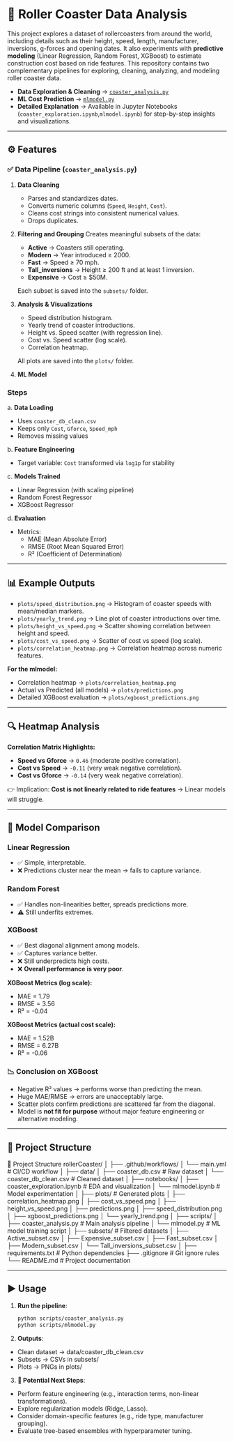 # 🎢 Roller Coaster Data Analysis
This project explores a dataset of rollercoasters from around the world, including details such as their height, speed, length, manufacturer, inversions, g-forces and opening dates. It also experiments with **predictive modeling** (Linear Regression, Random Forest, XGBoost) to estimate construction cost based on ride features.
This repository contains two complementary pipelines for exploring, cleaning, analyzing, and modeling roller coaster data.  

- **Data Exploration & Cleaning** → [`coaster_analysis.py`](./scripts/coaster_analysis.py)  
- **ML Cost Prediction** → [`mlmodel.py`](./scripts/mlmodel.py)  
- **Detailed Explanation** → Available in Jupyter Notebooks (`coaster_exploration.ipynb`,`mlmodel.ipynb`) for step-by-step insights and visualizations. 

---

## ⚙️ Features

### ✅ Data Pipeline (`coaster_analysis.py`)
1. **Data Cleaning**
   - Parses and standardizes dates.
   - Converts numeric columns (`Speed`, `Height`, `Cost`).
   - Cleans cost strings into consistent numerical values.
   - Drops duplicates.

2. **Filtering and Grouping**
   Creates meaningful subsets of the data:
   - **Active** → Coasters still operating.
   - **Modern** → Year introduced ≥ 2000.
   - **Fast** → Speed ≥ 70 mph.
   - **Tall_inversions** → Height ≥ 200 ft and at least 1 inversion.
   - **Expensive** → Cost ≥ $50M.

   Each subset is saved into the `subsets/` folder.

3. **Analysis & Visualizations**
   - Speed distribution histogram.
   - Yearly trend of coaster introductions.
   - Height vs. Speed scatter (with regression line).
   - Cost vs. Speed scatter (log scale).
   - Correlation heatmap.

   All plots are saved into the `plots/` folder.

4. **ML Model**
### Steps
a. **Data Loading**
   - Uses `coaster_db_clean.csv`
   - Keeps only `Cost`, `Gforce`, `Speed_mph`
   - Removes missing values

b. **Feature Engineering**
   - Target variable: `Cost` transformed via `log1p` for stability

c. **Models Trained**
   - Linear Regression (with scaling pipeline)
   - Random Forest Regressor
   - XGBoost Regressor

d. **Evaluation**
   - Metrics:  
     - MAE (Mean Absolute Error)  
     - RMSE (Root Mean Squared Error)  
     - R² (Coefficient of Determination)

---

## 📊 Example Outputs

- `plots/speed_distribution.png` → Histogram of coaster speeds with mean/median markers.
- `plots/yearly_trend.png` → Line plot of coaster introductions over time.
- `plots/height_vs_speed.png` → Scatter showing correlation between height and speed.
- `plots/cost_vs_speed.png` → Scatter of cost vs speed (log scale).
- `plots/correlation_heatmap.png` → Correlation heatmap across numeric features.

**For the mlmodel:**

- Correlation heatmap → `plots/correlation_heatmap.png`  
- Actual vs Predicted (all models) → `plots/predictions.png`  
- Detailed XGBoost evaluation → `plots/xgboost_predictions.png`  

---

## 🔍 Heatmap Analysis

**Correlation Matrix Highlights:**
- **Speed vs Gforce** → `0.46` (moderate positive correlation).
- **Cost vs Speed** → `-0.11` (very weak negative correlation).
- **Cost vs Gforce** → `-0.14` (very weak negative correlation).

👉 Implication: **Cost is not linearly related to ride features** → Linear models will struggle.

---

## 🤖 Model Comparison

### Linear Regression
- ✅ Simple, interpretable.  
- ❌ Predictions cluster near the mean → fails to capture variance.  

### Random Forest
- ✅ Handles non-linearities better, spreads predictions more.  
- ⚠️ Still underfits extremes.  

### XGBoost
- ✅ Best diagonal alignment among models.  
- ✅ Captures variance better.  
- ❌ Still underpredicts high costs.  
- ❌ **Overall performance is very poor**.

**XGBoost Metrics (log scale):**
- MAE = 1.79  
- RMSE = 3.56  
- R² = -0.04  

**XGBoost Metrics (actual cost scale):**
- MAE = 1.52B  
- RMSE = 6.27B  
- R² = -0.06  

### 📉 Conclusion on XGBoost
- Negative R² values → performs worse than predicting the mean.
- Huge MAE/RMSE → errors are unacceptably large.
- Scatter plots confirm predictions are scattered far from the diagonal.
- Model is **not fit for purpose** without major feature engineering or alternative modeling.

---

## 📂 Project Structure

📂 Project Structure
rollerCoaster/
│
├── .github/workflows/
│   └── main.yml                  # CI/CD workflow
│
├── data/
│   ├── coaster_db.csv            # Raw dataset
│   └── coaster_db_clean.csv      # Cleaned dataset
│
├── notebooks/
│   ├── coaster_exploration.ipynb # EDA and visualization
│   └── mlmodel.ipynb             # Model experimentation
│
├── plots/                        # Generated plots
│   ├── correlation_heatmap.png
│   ├── cost_vs_speed.png
│   ├── height_vs_speed.png
│   ├── predictions.png
│   ├── speed_distribution.png
│   ├── xgboost_predictions.png
│   └── yearly_trend.png
│
├── scripts/
│   ├── coaster_analysis.py       # Main analysis pipeline
│   └── mlmodel.py                # ML model training script
│
├── subsets/                      # Filtered datasets
│   ├── Active_subset.csv
│   ├── Expensive_subset.csv
│   ├── Fast_subset.csv
│   ├── Modern_subset.csv
│   └── Tall_inversions_subset.csv
│
├── requirements.txt              # Python dependencies
├── .gitignore                    # Git ignore rules
└── README.md                     # Project documentation

---

## ▶️ Usage

1. **Run the pipeline**:
   ```bash
   python scripts/coaster_analysis.py
   python scripts/mlmodel.py
   ```
2. **Outputs**:

- Clean dataset → data/coaster_db_clean.csv
- Subsets → CSVs in subsets/
- Plots → PNGs in plots/

3. **🚀 Potential Next Steps**:

- Perform feature engineering (e.g., interaction terms, non-linear transformations).
- Explore regularization models (Ridge, Lasso).
- Consider domain-specific features (e.g., ride type, manufacturer grouping).
- Evaluate tree-based ensembles with hyperparameter tuning.
